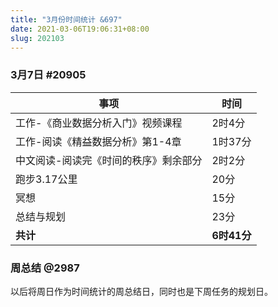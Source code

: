 ```yaml
---
title: "3月份时间统计 &697"
date: 2021-03-06T19:06:31+08:00
slug: 202103
---
```


### 3月7日 #20905

| 事项                                  | 时间        |
| ------------------------------------- | ----------- |
| 工作-《商业数据分析入门》视频课程     | 2时4分      |
| 工作-阅读《精益数据分析》第1-4章      | 1时37分     |
| 中文阅读-阅读完《时间的秩序》剩余部分 | 2时2分      |
| 跑步3.17公里                          | 20分        |
| 冥想                                  | 15分        |
| 总结与规划                            | 23分        |
| **共计**                              | **6时41分** |

### 周总结 @2987

以后将周日作为时间统计的周总结日，同时也是下周任务的规划日。

